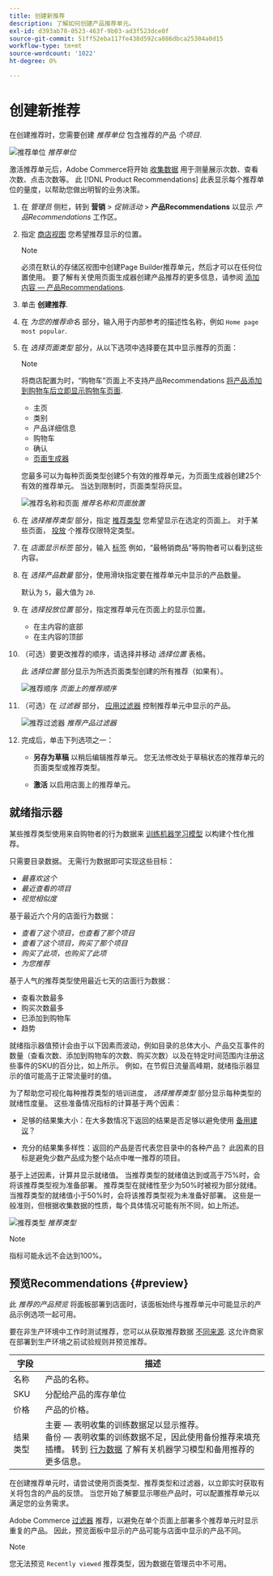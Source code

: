 ```yaml
---
title: 创建新推荐
description: 了解如何创建产品推荐单元。
exl-id: d393ab78-0523-463f-9b03-ad3f523dce0f
source-git-commit: 51ff52eba117fe438d592ca886dbca25304a0d15
workflow-type: tm+mt
source-wordcount: '1022'
ht-degree: 0%

---
```


# 创建新推荐

在创建推荐时，您需要创建 _推荐单位_ 包含推荐的产品 _个项目_.

![推荐单位](assets/unit.png)
_推荐单位_

激活推荐单元后，Adobe Commerce将开始 [收集数据](workspace.md) 用于测量展示次数、查看次数、点击次数等。 此 [!DNL Product Recommendations] 此表显示每个推荐单位的量度，以帮助您做出明智的业务决策。

1. 在 _管理员_ 侧栏，转到 **营销** > _促销活动_ > **产品Recommendations** 以显示 _产品Recommendations_ 工作区。

1. 指定 [商店视图](https://experienceleague.adobe.com/docs/commerce-admin/start/setup/websites-stores-views.html#scope-settings) 您希望推荐显示的位置。

   >[!NOTE]
   >
   > 必须在默认的存储区视图中创建Page Builder推荐单元，然后才可以在任何位置使用。 要了解有关使用页面生成器创建产品推荐的更多信息，请参阅 [添加内容 — 产品Recommendations](https://experienceleague.adobe.com/docs/commerce-admin/page-builder/add-content/recommendations.html).

1. 单击 **创建推荐**.

1. 在 _为您的推荐命名_ 部分，输入用于内部参考的描述性名称，例如 `Home page most popular`.

1. 在 _选择页面类型_ 部分，从以下选项中选择要在其中显示推荐的页面：

   >[!NOTE]
   >
   > 将商店配置为时，“购物车”页面上不支持产品Recommendations [将产品添加到购物车后立即显示购物车页面](https://experienceleague.adobe.com/docs/commerce-admin/stores-sales/point-of-purchase/cart/cart-configuration.html#redirect-to-cart).

   * 主页
   * 类别
   * 产品详细信息
   * 购物车
   * 确认
   * [页面生成器](https://experienceleague.adobe.com/docs/commerce-admin/page-builder/add-content/recommendations.html)

   您最多可以为每种页面类型创建5个有效的推荐单元，为页面生成器创建25个有效的推荐单元。 当达到限制时，页面类型将灰显。

   ![推荐名称和页面](assets/create-recommendation.png)
   _推荐名称和页面放置_

1. 在 _选择推荐类型_ 部分，指定 [推荐类型](type.md) 您希望显示在选定的页面上。 对于某些页面， [投放](placement.md) 个推荐仅限特定类型。

1. 在 _店面显示标签_ 部分，输入 [标签](placement.md#recommendation-labels) 例如，“最畅销商品”等购物者可以看到这些内容。

1. 在 _选择产品数量_ 部分，使用滑块指定要在推荐单元中显示的产品数量。

   默认为 `5`，最大值为 `20`.

1. 在 _选择投放位置_ 部分，指定推荐单元在页面上的显示位置。

   * 在主内容的底部
   * 在主内容的顶部

1. （可选）要更改推荐的顺序，请选择并移动 _选择位置_ 表格。

   此 _选择位置_ 部分显示为所选页面类型创建的所有推荐（如果有）。

   ![推荐顺序](assets/create-recommendation-select-placement.png)
   _页面上的推荐顺序_

1. （可选）在 _过滤器_ 部分， [应用过滤器](filters.md) 控制推荐单元中显示的产品。

   ![推荐过滤器](assets/create-recommendation-filter-products.png)
   _推荐产品过滤器_

1. 完成后，单击下列选项之一：

   * **另存为草稿** 以稍后编辑推荐单元。 您无法修改处于草稿状态的推荐单元的页面类型或推荐类型。

   * **激活** 以启用店面上的推荐单元。

## 就绪指示器

某些推荐类型使用来自购物者的行为数据来 [训练机器学习模型](behavioral-data.md) 以构建个性化推荐。

只需要目录数据。 无需行为数据即可实现这些目标：

* _最喜欢这个_
* _最近查看的项目_
* _视觉相似度_

基于最近六个月的店面行为数据：

* _查看了这个项目，也查看了那个项目_
* _查看了这个项目，购买了那个项目_
* _购买了此项，也购买了此项_
* _为您推荐_

基于人气的推荐类型使用最近七天的店面行为数据：

* 查看次数最多
* 购买次数最多
* 已添加到购物车
* 趋势

就绪指示器值预计会由于以下因素而波动，例如目录的总体大小、产品交互事件的数量（查看次数、添加到购物车的次数、购买次数）以及在特定时间范围内注册这些事件的SKU的百分比，如上所示。 例如，在节假日流量高峰期，就绪指示器显示的值可能高于正常流量时的值。

为了帮助您可视化每种推荐类型的培训进度， _选择推荐类型_ 部分显示每种类型的就绪性度量。 这些准备情况指标的计算基于两个因素：

* 足够的结果集大小：在大多数情况下返回的结果是否足够以避免使用 [备用建议](behavioral-data.md#backuprecs)？

* 充分的结果集多样性：返回的产品是否代表您目录中的各种产品？ 此因素的目标是避免少数产品成为整个站点中唯一推荐的项目。

基于上述因素，计算并显示就绪值。 当推荐类型的就绪值达到或高于75%时，会将该推荐类型视为准备部署。 推荐类型在就绪性至少为50%时被视为部分就绪。 当推荐类型的就绪值小于50%时，会将该推荐类型视为未准备好部署。 这些是一般准则，但根据收集数据的性质，每个具体情况可能有所不同，如上所述。

![推荐类型](assets/create-recommendation-select-type.png)
_推荐类型_

>[!NOTE]
>
>指标可能永远不会达到100%。

## 预览Recommendations {#preview}

此 _推荐的产品预览_ 将面板部署到店面时，该面板始终与推荐单元中可能显示的产品示例选项一起可用。

要在非生产环境中工作时测试推荐，您可以从获取推荐数据 [不同来源](settings.md). 这允许商家在部署到生产环境之前试验规则并预览推荐。

| 字段 | 描述 |
|---|---|
| 名称 | 产品的名称。 |
| SKU | 分配给产品的库存单位 |
| 价格 | 产品的价格。 |
| 结果类型 | 主要 — 表明收集的训练数据足以显示推荐。<br />备份 — 表明收集的训练数据不足，因此使用备份推荐来填充插槽。 转到 [行为数据](behavioral-data.md) 了解有关机器学习模型和备用推荐的更多信息。 |

在创建推荐单元时，请尝试使用页面类型、推荐类型和过滤器，以立即实时获取有关将包含的产品的反馈。 当您开始了解要显示哪些产品时，可以配置推荐单元以满足您的业务需求。

Adobe Commerce [过滤器](filters.md) 推荐，以避免在单个页面上部署多个推荐单元时显示重复的产品。 因此，预览面板中显示的产品可能与店面中显示的产品不同。

>[!NOTE]
>
> 您无法预览 `Recently viewed` 推荐类型，因为数据在管理员中不可用。
